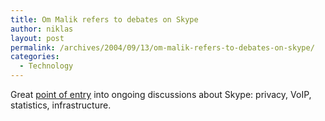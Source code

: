 ```yaml
---
title: Om Malik refers to debates on Skype
author: niklas
layout: post
permalink: /archives/2004/09/13/om-malik-refers-to-debates-on-skype/
categories:
  - Technology
---
```

Great [point of entry][1] into ongoing discussions about Skype: privacy, VoIP, statistics, infrastructure.

 [1]: http://www.gigaom.com/2004/09/the_skype_contro.php
